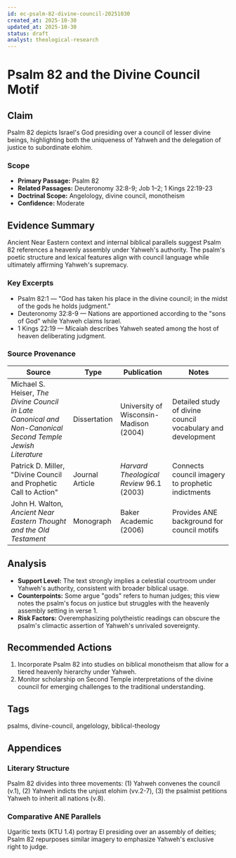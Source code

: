 ```yaml
---
id: ec-psalm-82-divine-council-20251030
created_at: 2025-10-30
updated_at: 2025-10-30
status: draft
analyst: theological-research
---
```


# Psalm 82 and the Divine Council Motif

## Claim
Psalm 82 depicts Israel's God presiding over a council of lesser divine beings, highlighting both the uniqueness of Yahweh and the delegation of justice to subordinate elohim.

### Scope
- **Primary Passage:** Psalm 82
- **Related Passages:** Deuteronomy 32:8-9; Job 1–2; 1 Kings 22:19-23
- **Doctrinal Scope:** Angelology, divine council, monotheism
- **Confidence:** Moderate

## Evidence Summary
Ancient Near Eastern context and internal biblical parallels suggest Psalm 82 references a heavenly assembly under Yahweh's authority. The psalm's poetic structure and lexical features align with council language while ultimately affirming Yahweh's supremacy.

### Key Excerpts
- Psalm 82:1 — "God has taken his place in the divine council; in the midst of the gods he holds judgment."
- Deuteronomy 32:8-9 — Nations are apportioned according to the "sons of God" while Yahweh claims Israel.
- 1 Kings 22:19 — Micaiah describes Yahweh seated among the host of heaven deliberating judgment.

### Source Provenance
| Source | Type | Publication | Notes |
| --- | --- | --- | --- |
| Michael S. Heiser, *The Divine Council in Late Canonical and Non-Canonical Second Temple Jewish Literature* | Dissertation | University of Wisconsin-Madison (2004) | Detailed study of divine council vocabulary and development |
| Patrick D. Miller, "Divine Council and Prophetic Call to Action" | Journal Article | *Harvard Theological Review* 96.1 (2003) | Connects council imagery to prophetic indictments |
| John H. Walton, *Ancient Near Eastern Thought and the Old Testament* | Monograph | Baker Academic (2006) | Provides ANE background for council motifs |

## Analysis
- **Support Level:** The text strongly implies a celestial courtroom under Yahweh's authority, consistent with broader biblical usage.
- **Counterpoints:** Some argue "gods" refers to human judges; this view notes the psalm's focus on justice but struggles with the heavenly assembly setting in verse 1.
- **Risk Factors:** Overemphasizing polytheistic readings can obscure the psalm's climactic assertion of Yahweh's unrivaled sovereignty.

## Recommended Actions
1. Incorporate Psalm 82 into studies on biblical monotheism that allow for a tiered heavenly hierarchy under Yahweh.
2. Monitor scholarship on Second Temple interpretations of the divine council for emerging challenges to the traditional understanding.

## Tags
psalms, divine-council, angelology, biblical-theology

## Appendices
### Literary Structure
Psalm 82 divides into three movements: (1) Yahweh convenes the council (v.1), (2) Yahweh indicts the unjust elohim (vv.2-7), (3) the psalmist petitions Yahweh to inherit all nations (v.8).

### Comparative ANE Parallels
Ugaritic texts (KTU 1.4) portray El presiding over an assembly of deities; Psalm 82 repurposes similar imagery to emphasize Yahweh's exclusive right to judge.
